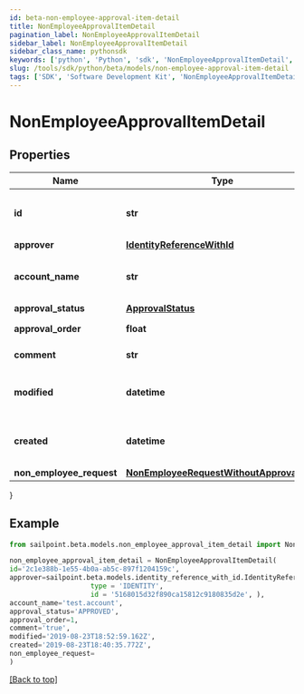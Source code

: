 ```yaml
---
id: beta-non-employee-approval-item-detail
title: NonEmployeeApprovalItemDetail
pagination_label: NonEmployeeApprovalItemDetail
sidebar_label: NonEmployeeApprovalItemDetail
sidebar_class_name: pythonsdk
keywords: ['python', 'Python', 'sdk', 'NonEmployeeApprovalItemDetail', 'BetaNonEmployeeApprovalItemDetail'] 
slug: /tools/sdk/python/beta/models/non-employee-approval-item-detail
tags: ['SDK', 'Software Development Kit', 'NonEmployeeApprovalItemDetail', 'BetaNonEmployeeApprovalItemDetail']
---
```


# NonEmployeeApprovalItemDetail


## Properties

Name | Type | Description | Notes
------------ | ------------- | ------------- | -------------
**id** | **str** | Non-Employee approval item id | [optional] 
**approver** | [**IdentityReferenceWithId**](identity-reference-with-id) |  | [optional] 
**account_name** | **str** | Requested identity account name | [optional] 
**approval_status** | [**ApprovalStatus**](approval-status) |  | [optional] 
**approval_order** | **float** | Approval order | [optional] 
**comment** | **str** | comment of approver | [optional] 
**modified** | **datetime** | When the request was last modified. | [optional] 
**created** | **datetime** | When the request was created. | [optional] 
**non_employee_request** | [**NonEmployeeRequestWithoutApprovalItem**](non-employee-request-without-approval-item) |  | [optional] 
}

## Example

```python
from sailpoint.beta.models.non_employee_approval_item_detail import NonEmployeeApprovalItemDetail

non_employee_approval_item_detail = NonEmployeeApprovalItemDetail(
id='2c1e388b-1e55-4b0a-ab5c-897f1204159c',
approver=sailpoint.beta.models.identity_reference_with_id.IdentityReferenceWithId(
                    type = 'IDENTITY', 
                    id = '5168015d32f890ca15812c9180835d2e', ),
account_name='test.account',
approval_status='APPROVED',
approval_order=1,
comment='true',
modified='2019-08-23T18:52:59.162Z',
created='2019-08-23T18:40:35.772Z',
non_employee_request=
)

```
[[Back to top]](#) 

